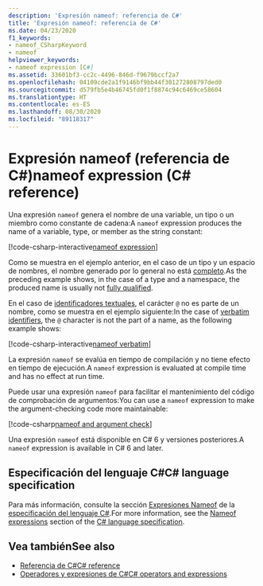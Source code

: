 ```yaml
---
description: 'Expresión nameof: referencia de C#'
title: 'Expresión nameof: referencia de C#'
ms.date: 04/23/2020
f1_keywords:
- nameof_CSharpKeyword
- nameof
helpviewer_keywords:
- nameof expression [C#]
ms.assetid: 33601bf3-cc2c-4496-846d-f9679bccf2a7
ms.openlocfilehash: 04109cde2a1f9146bf9bb44f301272808797ded0
ms.sourcegitcommit: d579fb5e4b46745fd0f1f8874c94c6469ce58604
ms.translationtype: HT
ms.contentlocale: es-ES
ms.lasthandoff: 08/30/2020
ms.locfileid: "89118317"
---
```

# <a name="nameof-expression-c-reference"></a><span data-ttu-id="be7be-103">Expresión nameof (referencia de C#)</span><span class="sxs-lookup"><span data-stu-id="be7be-103">nameof expression (C# reference)</span></span>

<span data-ttu-id="be7be-104">Una expresión `nameof` genera el nombre de una variable, un tipo o un miembro como constante de cadena:</span><span class="sxs-lookup"><span data-stu-id="be7be-104">A `nameof` expression produces the name of a variable, type, or member as the string constant:</span></span>

[!code-csharp-interactive[nameof expression](snippets/shared/NameOfOperator.cs#Examples)]

<span data-ttu-id="be7be-105">Como se muestra en el ejemplo anterior, en el caso de un tipo y un espacio de nombres, el nombre generado por lo general no está [completo](~/_csharplang/spec/basic-concepts.md#fully-qualified-names).</span><span class="sxs-lookup"><span data-stu-id="be7be-105">As the preceding example shows, in the case of a type and a namespace, the produced name is usually not [fully qualified](~/_csharplang/spec/basic-concepts.md#fully-qualified-names).</span></span>

<span data-ttu-id="be7be-106">En el caso de [identificadores textuales](../tokens/verbatim.md), el carácter `@` no es parte de un nombre, como se muestra en el ejemplo siguiente:</span><span class="sxs-lookup"><span data-stu-id="be7be-106">In the case of [verbatim identifiers](../tokens/verbatim.md), the `@` character is not the part of a name, as the following example shows:</span></span>

[!code-csharp-interactive[nameof verbatim](snippets/shared/NameOfOperator.cs#Verbatim)]

<span data-ttu-id="be7be-107">La expresión `nameof` se evalúa en tiempo de compilación y no tiene efecto en tiempo de ejecución.</span><span class="sxs-lookup"><span data-stu-id="be7be-107">A `nameof` expression is evaluated at compile time and has no effect at run time.</span></span>

<span data-ttu-id="be7be-108">Puede usar una expresión `nameof` para facilitar el mantenimiento del código de comprobación de argumentos:</span><span class="sxs-lookup"><span data-stu-id="be7be-108">You can use a `nameof` expression to make the argument-checking code more maintainable:</span></span>

[!code-csharp[nameof and argument check](snippets/shared/NameOfOperator.cs#ExceptionMessage)]

<span data-ttu-id="be7be-109">Una expresión `nameof` está disponible en C# 6 y versiones posteriores.</span><span class="sxs-lookup"><span data-stu-id="be7be-109">A `nameof` expression is available in C# 6 and later.</span></span>

## <a name="c-language-specification"></a><span data-ttu-id="be7be-110">Especificación del lenguaje C#</span><span class="sxs-lookup"><span data-stu-id="be7be-110">C# language specification</span></span>

<span data-ttu-id="be7be-111">Para más información, consulte la sección [Expresiones Nameof](~/_csharplang/spec/expressions.md#nameof-expressions) de la [especificación del lenguaje C#](~/_csharplang/spec/introduction.md).</span><span class="sxs-lookup"><span data-stu-id="be7be-111">For more information, see the [Nameof expressions](~/_csharplang/spec/expressions.md#nameof-expressions) section of the [C# language specification](~/_csharplang/spec/introduction.md).</span></span>

## <a name="see-also"></a><span data-ttu-id="be7be-112">Vea también</span><span class="sxs-lookup"><span data-stu-id="be7be-112">See also</span></span>

- [<span data-ttu-id="be7be-113">Referencia de C#</span><span class="sxs-lookup"><span data-stu-id="be7be-113">C# reference</span></span>](../index.md)
- [<span data-ttu-id="be7be-114">Operadores y expresiones de C#</span><span class="sxs-lookup"><span data-stu-id="be7be-114">C# operators and expressions</span></span>](index.md)
